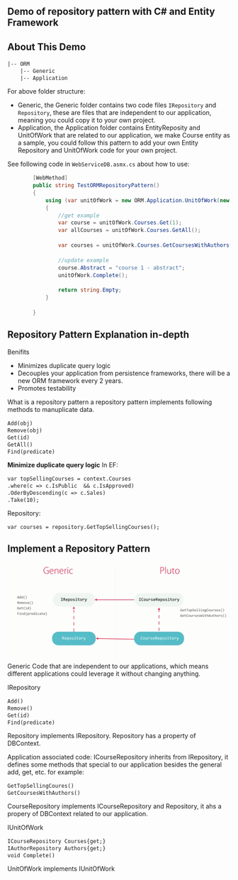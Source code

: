 ﻿## Demo of repository pattern with C# and Entity Framework

## About This Demo
```
|-- ORM  
	|-- Generic  
	|-- Application  
```

For above folder structure:

- Generic, the Generic folder contains two code files `IRepository` and `Repository`, these are files that are independent to our application, meaning you could copy it to your own project.
- Application, the Application folder contains EntityReposity and UnitOfWork that are related to our application, we make Course entity as a sample, you could follow this pattern to add your own Entity Repository and UnitOfWork code for your own project.

See following code in `WebServiceDB.asmx.cs` about how to use:
```csharp
        [WebMethod]
        public string TestORMRepositoryPattern()
        {
            using (var unitOfWork = new ORM.Application.UnitOfWork(new testEntities()))
            {
                //get example
                var course = unitOfWork.Courses.Get(1);
                var allCourses = unitOfWork.Courses.GetAll();             

                var courses = unitOfWork.Courses.GetCoursesWithAuthors(1, 10);

                //update example
                course.Abstract = "course 1 - abstract";
                unitOfWork.Complete();

                return string.Empty;
            }

        }
```

## Repository Pattern Explanation in-depth
Benifits
- Minimizes duplicate query logic
- Decouples your application from persistence frameworks, there will be a new ORM framework every 2 years.
- Promotes testability

What is a repository pattern
a repository pattern implements following methods to manuplicate data.
```
Add(obj)
Remove(obj)
Get(id)
GetAll()
Find(predicate)
```

**Minimize duplicate query logic**
In EF:
```
var topSellingCourses = context.Courses
.where(c => c.IsPublic  && c.IsApproved)
.OderByDescending(c => c.Sales)
.Take(10);
```

Repository:
```
var courses = repository.GetTopSellingCourses();
```

## Implement a Repository Pattern
![](ImplementRepositoryPattern.png)
Generic Code that are independent to our applications, which means different applications could leverage it without changing anything.

IRepository
```
Add()
Remove()
Get(id)
Find(predicate)
```

Repository implements IRepository. Repository has a property of DBContext.

Application associated code:
ICourseRepository inherits from IRepository, it defines some methods that special to our application besides the general add, get, etc. for example:
```
GetTopSellingCoures()
GetCoursesWithAuthors()
```

CourseRepository implements ICourseRepository and Repository<Course>, it ahs a propery of DBContext related to our application.


IUnitOfWork
```
ICourseRepository Courses{get;}
IAuthorRepository Authors{get;}
void Complete()
```
UnitOfWork implements IUnitOfWork

